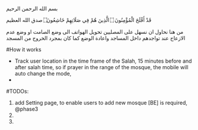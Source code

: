 بسم الله الرحمن الرحيم

قَدْ أَفْلَحَ الْمُؤْمِنُونَ ۝ الَّذِينَ هُمْ فِي صَلَاتِهِمْ خَاشِعُونَ۝ 
صدق الله العظيم 

من هنا نحاول ان نسهل على المصليين تحويل الهواتف الى وضع الصامت او وضع عدم الازعاج عند تواجدهم داخل المساجد واعادة الوضع كما كان بمجرد الخروج من المسجد

  #How it works
  - Track user location in the time frame of the Salah, 15 minutes before and after salah time, so if prayer in the range of the mosque, the mobile will auto change the mode, 
  - 

#TODOs: 
1. add Setting page, to enable users to add new mosque [BE] is required, @phase3
2.  
3.  
